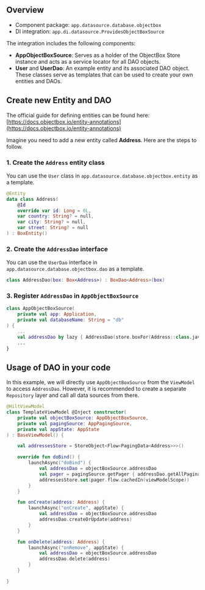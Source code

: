 ## Overview

- Component package: `app.datasource.database.objectbox`
- DI integration: `app.di.datasource.ProvidesObjectBoxSource`

The integration includes the following components:

- **AppObjectBoxSource**: Serves as a holder of the ObjectBox Store instance and acts as a service locator for all DAO objects.
- **User** and **UserDao**: An example entity and its associated DAO object. These classes serve as templates that can be used to create your own entities and DAOs.

## Create new Entity and DAO

The official guide for defining entities can be found here: [https://docs.objectbox.io/entity-annotations](https://docs.objectbox.io/entity-annotations)

Imagine you need to add a new entity called **Address**. Here are the steps to follow.

### 1. Create the `Address` entity class

You can use the `User` class in `app.datasource.database.objectbox.entity` as a template.

```kotlin
@Entity
data class Address(
    @Id
    override var id: Long = 0L,
    var country: String? = null,
    var city: String? = null,
    var street: String? = null
) : BoxEntity()
```

### 2. Create the `AddressDao` interface

You can use the `UserDao` interface in `app.datasource.database.objectbox.dao` as a template.

```kotlin
class AddressDao(box: Box<Address>) : BoxDao<Address>(box)
```

### 3. Register `AddressDao` in `AppObjectBoxSource`

```kotlin
class AppObjectBoxSource(
    private val app: Application,
    private val databaseName: String = "db"
) {
    ...
    val addressDao by lazy { AddressDao(store.boxFor(Address::class.java)) }
    ...
}
```

## Usage of DAO in your code

In this example, we will directly use `AppObjectBoxSource` from the `ViewModel` to access `AddressDao`. However, it is recommended to create a separate `Repository` layer and call all data sources from there.

```kotlin
@HiltViewModel
class TemplateViewModel @Inject constructor(
    private val objectBoxSource: AppObjectBoxSource,
    private val pagingSource: AppPagingSource,
    private val appState: AppState
) : BaseViewModel() {

    val addressesStore = StoreObject<Flow<PagingData<Address>>>()

    override fun doBind() {
        launchAsync("doBind") {
            val addressDao = objectBoxSource.addressDao
            val pager = pagingSource.getPager { addressDao.getAllPaginated() }
            addressesStore.set(pager.flow.cachedIn(viewModelScope))
        }
    }

    fun onCreate(address: Address) {
        launchAsync("onCreate", appState) {
            val addressDao = objectBoxSource.addressDao
            addressDao.createOrUpdate(address)
        }
    }

    fun onDelete(address: Address) {
        launchAsync("onRemove", appState) {
            val addressDao = objectBoxSource.addressDao
            addressDao.delete(address)
        }
    }

}
```

